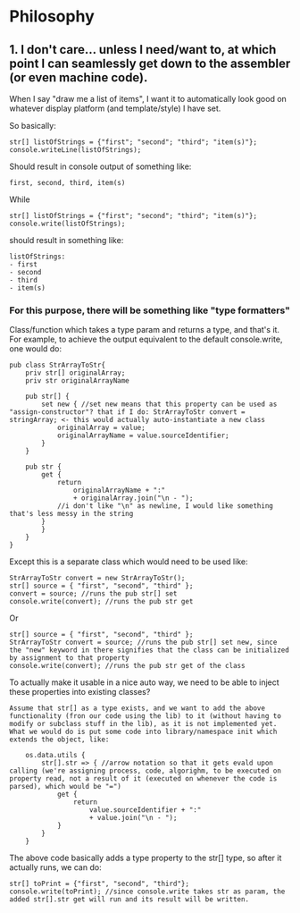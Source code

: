 # Philosophy
## 1. I don't care... unless I need/want to, at which point I can seamlessly get down to the assembler (or even machine code).
When I say "draw me a list of items", I want it to automatically look good on whatever display platform (and template/style) I have set.

So basically:

    str[] listOfStrings = {"first"; "second"; "third"; "item(s)"};
    console.writeLine(listOfStrings);

Should result in console output of something like:

    first, second, third, item(s)

While

    str[] listOfStrings = {"first"; "second"; "third"; "item(s)"};
    console.write(listOfStrings);

should result in something like:

    listOfStrings:
    - first
    - second
    - third
    - item(s)

### **For this purpose, there will be something like "type formatters"**
Class/function which takes a type param and returns a type, and that's it. For example, to achieve the output equivalent to the default console.write, one would do:

    pub class StrArrayToStr{
        priv str[] originalArray;
        priv str originalArrayName

        pub str[] { 
            set new { //set new means that this property can be used as "assign-constructor"? that if I do: StrArrayToStr convert = stringArray; <- this would actually auto-instantiate a new class
                originalArray = value; 
                originalArrayName = value.sourceIdentifier;
            }
        }

        pub str {
            get {
                return 
                    originalArrayName + ":"
                    + originalArray.join("\n - ");
                //i don't like "\n" as newline, I would like something that's less messy in the string
            } 
            }
        }
    }

Except this is a separate class which would need to be used like:

    StrArrayToStr convert = new StrArrayToStr();
    str[] source = { "first", "second", "third" };
    convert = source; //runs the pub str[] set
    console.write(convert); //runs the pub str get

Or

    str[] source = { "first", "second", "third" };
    StrArrayToStr convert = source; //runs the pub str[] set new, since the "new" keyword in there signifies that the class can be initialized by assignment to that property
    console.write(convert); //runs the pub str get of the class

To actually make it usable in a nice auto way, we need to be able to inject these properties into existing classes?

    Assume that str[] as a type exists, and we want to add the above functionality (fron our code using the lib) to it (without having to modify or subclass stuff in the lib), as it is not implemented yet. What we would do is put some code into library/namespace init which extends the object, like:

        os.data.utils {
            str[].str => { //arrow notation so that it gets evald upon calling (we're assigning process, code, algorighm, to be executed on property read, not a result of it (executed on whenever the code is parsed), which would be "=")
                get {
                    return 
                        value.sourceIdentifier + ":"
                        + value.join("\n - ");
                }
            }
        }

The above code basically adds a type property to the str[] type, so after it actually runs, we can do:

    str[] toPrint = {"first", "second", "third"};
    console.write(toPrint); //since console.write takes str as param, the added str[].str get will run and its result will be written.

